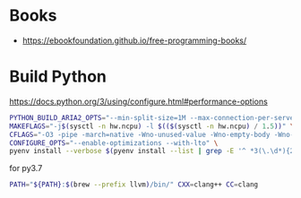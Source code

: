 # Books

* https://ebookfoundation.github.io/free-programming-books/

# Build Python

https://docs.python.org/3/using/configure.html#performance-options
```bash
PYTHON_BUILD_ARIA2_OPTS="--min-split-size=1M --max-connection-per-server=10 --optimize-concurrent-downloads=true" \
MAKEFLAGS="-j$(sysctl -n hw.ncpu) -l $(($(sysctl -n hw.ncpu) / 1.5))" \
CFLAGS="-O3 -pipe -march=native -Wno-unused-value -Wno-empty-body -Wno-parentheses-equality" \
CONFIGURE_OPTS="--enable-optimizations --with-lto" \
pyenv install --verbose $(pyenv install --list | grep -E '^ *3(\.\d*){2}$' | tail -1)
```

for py3.7
```bash
PATH="${PATH}:$(brew --prefix llvm)/bin/" CXX=clang++ CC=clang
```
<!--stackedit_data:
eyJoaXN0b3J5IjpbLTEwOTU4MjYwNjgsOTEyNjQ2NjkwLDg2Nj
E2MDk0NSw4NjgwNTcwOTcsLTIxMjE1Mzc0NSwtMTIxODQ2NTE4
MywtOTY1MjAzOTg0LDI3NDQyOTY4MF19
-->
